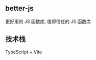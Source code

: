 <!--
 * @Author: Tmier
 * @Date: 2024-03-25 20:57:14
 * @LastEditTime: 2024-03-27 23:42:30
 * @LastEditors: Tmier
 * @Description:
 *
-->

## better-js

更好用的 JS 函数库, 值得信任的 JS 函数库

## 技术栈

TypeScript + Vite
